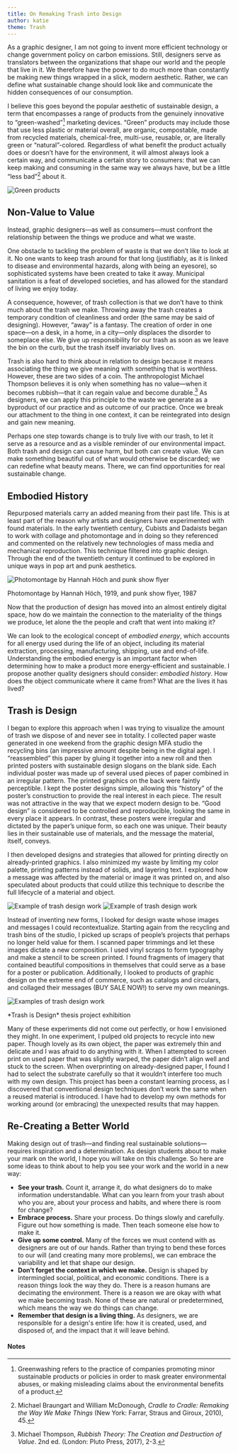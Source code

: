 ```yaml
---
title: On Remaking Trash into Design
author: katie
theme: Trash
---
```

As a graphic designer, I am not going to invent more efficient technology or change government policy on carbon emissions. Still, designers serve as translators between the organizations that shape our world and the people that live in it. We therefore have the power to do much more than constantly be making new things wrapped in a slick, modern aesthetic. Rather, we can define what sustainable change should look like and communicate the hidden consequences of our consumption.

I believe this goes beyond the popular aesthetic of sustainable design, a term that encompasses a range of products from the genuinely innovative to “green-washed”[^1] marketing devices. “Green” products may include those that use less plastic or material overall, are organic, compostable, made from recycled materials, chemical-free, multi-use, reusable, or, are literally green or “natural”-colored. Regardless of what benefit the product actually does or doesn’t have for the environment, it will almost always look a certain way, and communicate a certain story to consumers: that we can keep making and consuming in the same way we always have, but be a little “less bad”[^2] about it.

![Green products](/publication/assets/img//katie/green-products.png "Green products")

## Non-Value to Value

Instead, graphic designers—as well as consumers—must confront the relationship between the things we produce and what we waste. 

One obstacle to tackling the problem of waste is that we don’t like to look at it. No one wants to keep trash around for that long (justifiably, as it is linked to disease and environmental hazards, along with being an eyesore), so sophisticated systems have been created to take it away. Municipal sanitation is a feat of developed societies, and has allowed for the standard of living we enjoy today.

A consequence, however, of trash collection is that we don’t have to think much about the trash we make. Throwing away the trash creates a temporary condition of cleanliness and order (the same may be said of designing). However, “away” is a fantasy. The creation of order in one space—on a desk, in a home, in a city—only displaces the disorder to someplace else. We give up responsibility for our trash as soon as we leave the bin on the curb, but the trash itself invariably lives on.

Trash is also hard to think about in relation to design because it means associating the thing we give meaning with something that is worthless. However, these are two sides of a coin. The anthropologist Michael Thompson believes it is only when something has no value—when it becomes rubbish—that it can regain value and become durable.[^3] As designers, we can apply this principle to the waste we generate as a byproduct of our practice and as outcome of our practice. Once we break our attachment to the thing in one context, it can be reintegrated into design and gain new meaning.

Perhaps one step towards change is to truly live with our trash, to let it serve as a resource and as a visible reminder of our environmental impact. Both trash and design can cause harm, but both can create value. We can make something beautiful out of what would otherwise be discarded; we can redefine what beauty means. There, we can find opportunities for real sustainable change.

## Embodied History

Repurposed materials carry an added meaning from their past life. This is at least part of the reason why artists and designers have experimented with found materials. In the early twentieth century, Cubists and Dadaists began to work with collage and photomontage and in doing so they referenced and commented on the relatively new technologies of mass media and mechanical reproduction. This technique filtered into graphic design. Through the end of the twentieth century it continued to be explored in unique ways in pop art and punk aesthetics.

![Photomontage by Hannah Höch and punk show flyer](/publication/assets/img//katie/collage-examples.jpg "Photomontage by Hannah Höch and punk show flyer")
<p class="caption">Photomontage by Hannah Höch, 1919, and punk show flyer, 1987</p>

Now that the production of design has moved into an almost entirely digital space, how do we maintain the connection to the materiality of the things we produce, let alone the the people and craft that went into making it? 

We can look to the ecological concept of *embodied energy*, which accounts for all energy used during the life of an object, including its material extraction, processing, manufacturing, shipping, use and end-of-life. Understanding the embodied energy is an important factor when determining how to make a product more energy-efficient and sustainable. I propose another quality designers should consider: *embodied history*. How does the object communicate where it came from? What are the lives it has lived?

## Trash is Design

I began to explore this approach when I was trying to visualize the amount of trash we dispose of and never see in totality. I collected paper waste generated in one weekend from the graphic design MFA studio the recycling bins (an impressive amount despite being in the digital age). I “reassembled” this paper by gluing it together into a new roll and then printed posters with sustainable design slogans on the blank side. Each individual poster was made up of several used pieces of paper combined in an irregular pattern. The printed graphics on the back were faintly perceptible. I kept the poster designs simple, allowing this “history” of the poster’s construction to provide the real interest in each piece. The result was not attractive in the way that we expect modern design to be. “Good design” is considered to be controlled and reproducible, looking the same in every place it appears. In contrast, these posters were irregular and dictated by the paper’s unique form, so each one was unique. Their beauty lies in their sustainable use of materials, and the message the material, itself, conveys.

I then developed designs and strategies that allowed for printing directly on already-printed graphics. I also minimized my waste by limiting my color palette, printing patterns instead of solids, and layering text. I explored how a message was affected by the material or image it was printed on, and also speculated about products that could utilize this technique to describe the full lifecycle of a material and object.

![Example of trash design work](/publication/assets/img//katie/paper-roll-performance.jpg "Example of trash design work")
![Example of trash design work](/publication/assets/img//katie/paper-roll-posters.jpg "Example of trash design work")
	
Instead of inventing new forms, I looked for design waste whose images and messages I could recontextualize. Starting again from the recycling and trash bins of the studio, I picked up scraps of people’s projects that perhaps no longer held value for them. I scanned paper trimmings and let these images dictate a new composition. I used vinyl scraps to form typography and make a stencil to be screen printed. I found fragments of imagery that contained beautiful compositions in themselves that could serve as a base for a poster or publication. Additionally, I looked to products of graphic design on the extreme end of commerce, such as catalogs and circulars, and collaged their messages (BUY SALE NOW!) to serve my own meanings.

![Examples of trash design work](/publication/assets/img//katie/trash-is-design-gallery.jpg "Examples of trash design work")
<p class="caption">*Trash is Design* thesis project exhibition</p>

Many of these experiments did not come out perfectly, or how I envisioned they might. In one experiment, I pulped old projects to recycle into new paper. Though lovely as its own object, the paper was extremely thin and delicate and I was afraid to do anything with it. When I attempted to screen print on used paper that was slightly warped, the paper didn’t align well and stuck to the screen. When overprinting on already-designed paper, I found I had to select the substrate carefully so that it wouldn’t interfere too much with my own design. This project has been a constant learning process, as I discovered that conventional design techniques don’t work the same when a reused material is introduced. I have had to develop my own methods for working around (or embracing) the unexpected results that may happen. 

## Re-Creating a Better World

Making design out of trash—and finding real sustainable solutions—requires inspiration and a determination. As design students about to make your mark on the world, I hope you will take on this challenge. So here are some ideas to think about to help you see your work and the world in a new way:

- **See your trash.** Count it, arrange it, do what designers do to make information understandable. What can you learn from your trash about who you are, about your process and habits, and where there is room for change?
- **Embrace process.** Share your process. Do things slowly and carefully. Figure out how something is made. Then teach someone else how to make it.
- **Give up some control.** Many of the forces we must contend with as designers are out of our hands. Rather than trying to bend these forces to our will (and creating many more problems), we can embrace the variability and let that shape our design.
- **Don’t forget the context in which we make.** Design is shaped by intermingled social, political, and economic conditions. There is a reason things look the way they do. There is a reason humans are decimating the environment. There is a reason we are okay with what we make becoming trash. None of these are natural or predetermined, which means the way we do things can change.
- **Remember that design is a living thing.** As designers, we are responsible for a design's entire life: how it is created, used, and disposed of, and the impact that it will leave behind.

#### Notes

[^1]: Greenwashing refers to the practice of companies promoting minor sustainable products or policies in order to mask greater environmental abuses, or making misleading claims about the environmental benefits of a product.
[^2]: Michael Braungart and William McDonough, *Cradle to Cradle: Remaking the Way We Make Things* (New York: Farrar, Straus and Giroux, 2010), 45.
[^3]: Michael Thompson, *Rubbish Theory: The Creation and Destruction of Value*. 2nd ed. (London: Pluto Press, 2017), 2-3.
